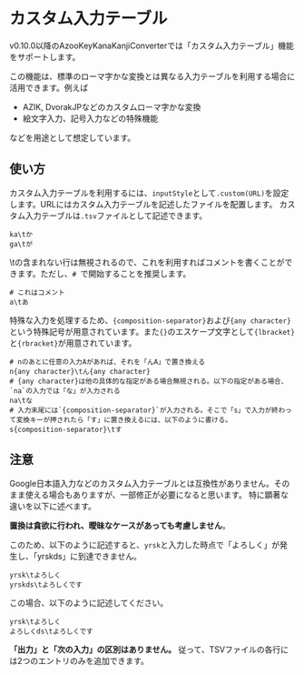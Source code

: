 # カスタム入力テーブル

v0.10.0以降のAzooKeyKanaKanjiConverterでは「カスタム入力テーブル」機能をサポートします。

この機能は、標準のローマ字かな変換とは異なる入力テーブルを利用する場合に活用できます。例えば

* AZIK, DvorakJPなどのカスタムローマ字かな変換
* 絵文字入力、記号入力などの特殊機能

などを用途として想定しています。

## 使い方

カスタム入力テーブルを利用するには、`inputStyle`として`.custom(URL)`を設定します。URLにはカスタム入力テーブルを記述したファイルを配置します。
カスタム入力テーブルは`.tsv`ファイルとして記述できます。

```tsv
ka\tか
ga\tが
```

\tの含まれない行は無視されるので、これを利用すればコメントを書くことができます。ただし、`# `で開始することを推奨します。

```tsv
# これはコメント
a\tあ
```

特殊な入力を処理するため、`{composition-separator}`および`{any character}`という特殊記号が用意されています。また`{}`のエスケープ文字として`{lbracket}`と`{rbracket}`が用意されています。

```tsv
# nのあとに任意の入力Aがあれば、それを「んA」で置き換える
n{any character}\tん{any character}
# {any character}は他の具体的な指定がある場合無視される。以下の指定がある場合、`na`の入力では「な」が入力される
na\tな
# 入力末尾には`{composition-separator}`が入力される。そこで「s」で入力が終わって変換キーが押されたら「す」に置き換えるには、以下のように書ける。
s{composition-separator}\tす
```

## 注意
Google日本語入力などのカスタム入力テーブルとは互換性がありません。そのまま使える場合もありますが、一部修正が必要になると思います。
特に顕著な違いを以下に述べます。

**置換は貪欲に行われ、曖昧なケースがあっても考慮しません**。

このため、以下のように記述すると、`yrsk`と入力した時点で「よろしく」が発生し、「yrskds」に到達できません。
```tsv
yrsk\tよろしく
yrskds\tよろしくです
```

この場合、以下のように記述してください。
```tsv
yrsk\tよろしく
よろしくds\tよろしくです
```

**「出力」と「次の入力」の区別はありません。**
従って、TSVファイルの各行には2つのエントリのみを追加できます。
